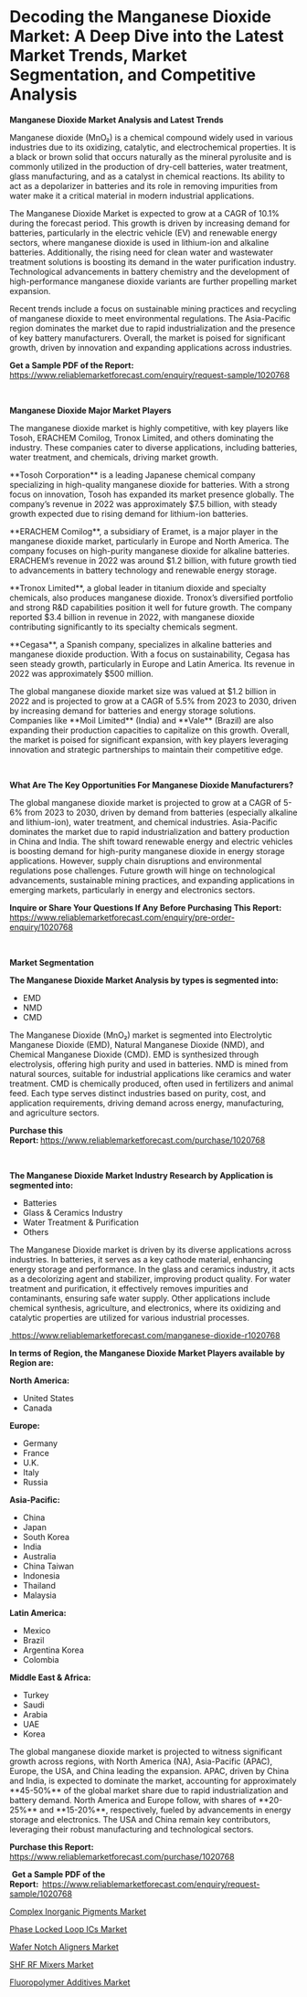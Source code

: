 <p><h1>Decoding the Manganese Dioxide Market: A Deep Dive into the Latest Market Trends, Market Segmentation, and Competitive Analysis</h1></p><p><strong>Manganese Dioxide Market Analysis and Latest Trends</strong></p>
<p><p>Manganese dioxide (MnO₂) is a chemical compound widely used in various industries due to its oxidizing, catalytic, and electrochemical properties. It is a black or brown solid that occurs naturally as the mineral pyrolusite and is commonly utilized in the production of dry-cell batteries, water treatment, glass manufacturing, and as a catalyst in chemical reactions. Its ability to act as a depolarizer in batteries and its role in removing impurities from water make it a critical material in modern industrial applications.</p><p>The Manganese Dioxide Market is expected to grow at a CAGR of 10.1% during the forecast period. This growth is driven by increasing demand for batteries, particularly in the electric vehicle (EV) and renewable energy sectors, where manganese dioxide is used in lithium-ion and alkaline batteries. Additionally, the rising need for clean water and wastewater treatment solutions is boosting its demand in the water purification industry. Technological advancements in battery chemistry and the development of high-performance manganese dioxide variants are further propelling market expansion.</p><p>Recent trends include a focus on sustainable mining practices and recycling of manganese dioxide to meet environmental regulations. The Asia-Pacific region dominates the market due to rapid industrialization and the presence of key battery manufacturers. Overall, the market is poised for significant growth, driven by innovation and expanding applications across industries.</p></p>
<p><strong>Get a Sample PDF of the Report:&nbsp;</strong> <a href="https://www.reliablemarketforecast.com/enquiry/request-sample/1020768?utm_campaign=2173&utm_medium=2&utm_source=Github&utm_content=ia&utm_term=26012025&utm_id=manganese-dioxide">https://www.reliablemarketforecast.com/enquiry/request-sample/1020768</a></p>
<p>&nbsp;</p>
<p><strong>Manganese Dioxide Major Market Players</strong></p>
<p><p>The manganese dioxide market is highly competitive, with key players like Tosoh, ERACHEM Comilog, Tronox Limited, and others dominating the industry. These companies cater to diverse applications, including batteries, water treatment, and chemicals, driving market growth.</p><p>**Tosoh Corporation** is a leading Japanese chemical company specializing in high-quality manganese dioxide for batteries. With a strong focus on innovation, Tosoh has expanded its market presence globally. The company’s revenue in 2022 was approximately $7.5 billion, with steady growth expected due to rising demand for lithium-ion batteries.</p><p>**ERACHEM Comilog**, a subsidiary of Eramet, is a major player in the manganese dioxide market, particularly in Europe and North America. The company focuses on high-purity manganese dioxide for alkaline batteries. ERACHEM’s revenue in 2022 was around $1.2 billion, with future growth tied to advancements in battery technology and renewable energy storage.</p><p>**Tronox Limited**, a global leader in titanium dioxide and specialty chemicals, also produces manganese dioxide. Tronox’s diversified portfolio and strong R&D capabilities position it well for future growth. The company reported $3.4 billion in revenue in 2022, with manganese dioxide contributing significantly to its specialty chemicals segment.</p><p>**Cegasa**, a Spanish company, specializes in alkaline batteries and manganese dioxide production. With a focus on sustainability, Cegasa has seen steady growth, particularly in Europe and Latin America. Its revenue in 2022 was approximately $500 million.</p><p>The global manganese dioxide market size was valued at $1.2 billion in 2022 and is projected to grow at a CAGR of 5.5% from 2023 to 2030, driven by increasing demand for batteries and energy storage solutions. Companies like **Moil Limited** (India) and **Vale** (Brazil) are also expanding their production capacities to capitalize on this growth. Overall, the market is poised for significant expansion, with key players leveraging innovation and strategic partnerships to maintain their competitive edge.</p></p>
<p>&nbsp;</p>
<p><strong>What Are The Key Opportunities For Manganese Dioxide Manufacturers?</strong></p>
<p><p>The global manganese dioxide market is projected to grow at a CAGR of 5-6% from 2023 to 2030, driven by demand from batteries (especially alkaline and lithium-ion), water treatment, and chemical industries. Asia-Pacific dominates the market due to rapid industrialization and battery production in China and India. The shift toward renewable energy and electric vehicles is boosting demand for high-purity manganese dioxide in energy storage applications. However, supply chain disruptions and environmental regulations pose challenges. Future growth will hinge on technological advancements, sustainable mining practices, and expanding applications in emerging markets, particularly in energy and electronics sectors.</p></p>
<p><strong>Inquire or Share Your Questions If Any Before Purchasing This Report:</strong> <a href="https://www.reliablemarketforecast.com/enquiry/pre-order-enquiry/1020768?utm_campaign=2173&utm_medium=2&utm_source=Github&utm_content=ia&utm_term=26012025&utm_id=manganese-dioxide">https://www.reliablemarketforecast.com/enquiry/pre-order-enquiry/1020768</a></p>
<p>&nbsp;</p>
<p><strong>Market Segmentation</strong></p>
<p><strong>The Manganese Dioxide Market Analysis by types is segmented into:</strong></p>
<p><ul><li>EMD</li><li>NMD</li><li>CMD</li></ul></p>
<p><p>The Manganese Dioxide (MnO₂) market is segmented into Electrolytic Manganese Dioxide (EMD), Natural Manganese Dioxide (NMD), and Chemical Manganese Dioxide (CMD). EMD is synthesized through electrolysis, offering high purity and used in batteries. NMD is mined from natural sources, suitable for industrial applications like ceramics and water treatment. CMD is chemically produced, often used in fertilizers and animal feed. Each type serves distinct industries based on purity, cost, and application requirements, driving demand across energy, manufacturing, and agriculture sectors.</p></p>
<p><strong>Purchase this Report:&nbsp;</strong><a href="https://www.reliablemarketforecast.com/purchase/1020768?utm_campaign=2173&utm_medium=2&utm_source=Github&utm_content=ia&utm_term=26012025&utm_id=manganese-dioxide">https://www.reliablemarketforecast.com/purchase/1020768</a></p>
<p>&nbsp;</p>
<p><strong>The Manganese Dioxide Market Industry Research by Application is segmented into:</strong></p>
<p><ul><li>Batteries</li><li>Glass & Ceramics Industry</li><li>Water Treatment & Purification</li><li>Others</li></ul></p>
<p><p>The Manganese Dioxide market is driven by its diverse applications across industries. In batteries, it serves as a key cathode material, enhancing energy storage and performance. In the glass and ceramics industry, it acts as a decolorizing agent and stabilizer, improving product quality. For water treatment and purification, it effectively removes impurities and contaminants, ensuring safe water supply. Other applications include chemical synthesis, agriculture, and electronics, where its oxidizing and catalytic properties are utilized for various industrial processes.</p></p>
<p><a href="https://www.reliablemarketforecast.com/manganese-dioxide-r1020768?utm_campaign=2173&utm_medium=2&utm_source=Github&utm_content=ia&utm_term=26012025&utm_id=manganese-dioxide">&nbsp;https://www.reliablemarketforecast.com/manganese-dioxide-r1020768</a></p>
<p><strong>In terms of Region, the Manganese Dioxide Market Players available by Region are:</strong></p>
<p>
    <p> <strong> North America: </strong>
        <ul>
            <li>United States</li>
            <li>Canada</li>
        </ul>
        </p> 
    <p> <strong> Europe: </strong>
        <ul>
            <li>Germany</li>
            <li>France</li>
            <li>U.K.</li>
            <li>Italy</li>
            <li>Russia</li>
        </ul>
        </p> 
    <p> <strong> Asia-Pacific: </strong>
        <ul>
            <li>China</li>
            <li>Japan</li>
            <li>South Korea</li>
            <li>India</li>
            <li>Australia</li>
            <li>China Taiwan</li>
            <li>Indonesia</li>
            <li>Thailand</li>
            <li>Malaysia</li>
        </ul>
        </p> 
    <p> <strong> Latin America: </strong>
        <ul>
            <li>Mexico</li>
            <li>Brazil</li>
            <li>Argentina Korea</li>
            <li>Colombia</li>
        </ul>
        </p> 
    <p> <strong> Middle East & Africa: </strong>
        <ul>
            <li>Turkey</li>
            <li>Saudi</li>
            <li>Arabia</li>
            <li>UAE</li>
            <li>Korea</li>
        </ul>
    </p>
    </p>
<p><p>The global manganese dioxide market is projected to witness significant growth across regions, with North America (NA), Asia-Pacific (APAC), Europe, the USA, and China leading the expansion. APAC, driven by China and India, is expected to dominate the market, accounting for approximately **45-50%** of the global market share due to rapid industrialization and battery demand. North America and Europe follow, with shares of **20-25%** and **15-20%**, respectively, fueled by advancements in energy storage and electronics. The USA and China remain key contributors, leveraging their robust manufacturing and technological sectors.</p></p>
<p><strong>Purchase this Report: </strong><a href="https://www.reliablemarketforecast.com/purchase/1020768?utm_campaign=2173&utm_medium=2&utm_source=Github&utm_content=ia&utm_term=26012025&utm_id=manganese-dioxide">https://www.reliablemarketforecast.com/purchase/1020768</a></p>
<p>&nbsp;<strong>Get a Sample PDF of the Report:&nbsp;&nbsp;</strong><a href="https://www.reliablemarketforecast.com/enquiry/request-sample/1020768?utm_campaign=2173&utm_medium=2&utm_source=Github&utm_content=ia&utm_term=26012025&utm_id=manganese-dioxide">https://www.reliablemarketforecast.com/enquiry/request-sample/1020768</a></p>
<p><strong></strong></p>
<p><p><a href="https://github.com/anuellaruska/Market-Research-Report-List-1/blob/main/complex-inorganic-pigments-market.md?utm_campaign=2173&utm_medium=2&utm_source=Github&utm_content=ia&utm_term=26012025&utm_id=manganese-dioxide">Complex Inorganic Pigments Market</a></p><p><a href="https://www.linkedin.com/pulse/positive-growth-outlook-global-phase-locked-loop-ics-market-91rce?utm_campaign=2173&utm_medium=2&utm_source=Github&utm_content=ia&utm_term=26012025&utm_id=manganese-dioxide">Phase Locked Loop ICs Market</a></p><p><a href="https://www.linkedin.com/pulse/anticipated-growth-wafer-notch-aligners-market-2025--yfxxc?utm_campaign=2173&utm_medium=2&utm_source=Github&utm_content=ia&utm_term=26012025&utm_id=manganese-dioxide">Wafer Notch Aligners Market</a></p><p><a href="https://www.linkedin.com/pulse/projected-cagr-14-shf-rf-mixers-market-analysis-production-operating-fxk7c?utm_campaign=2173&utm_medium=2&utm_source=Github&utm_content=ia&utm_term=26012025&utm_id=manganese-dioxide">SHF RF Mixers Market</a></p><p><a href="https://github.com/tselahiara/Market-Research-Report-List-1/blob/main/fluoropolymer-additives-market.md?utm_campaign=2173&utm_medium=2&utm_source=Github&utm_content=ia&utm_term=26012025&utm_id=manganese-dioxide">Fluoropolymer Additives Market</a></p></p>